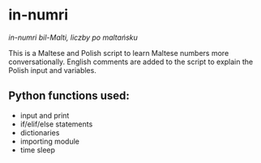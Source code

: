 # in-numri

 *in-numri bil-Malti, liczby po maltańsku*

This is a Maltese and Polish script to learn Maltese numbers more conversationally. 
English comments are added to the script to explain the Polish input and variables.

## Python functions used: 

<ul>
<li>input and print</li>
<li>if/elif/else statements</li>
<li>dictionaries</li>
<li>importing module</li>
<li>time sleep</li>
</ul> 
